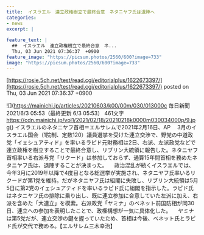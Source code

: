 ```yaml
---
title:  イスラエル　連立政権樹立で最終合意　ネタニヤフ氏は退陣へ  
categories:
- news
excerpt: |
  
feature_text: |
  ##  イスラエル　連立政権樹立で最終合意　ネ...
  Thu, 03 Jun 2021 07:36:37  +0900
feature_image: "https://picsum.photos/2560/600?image=733"
image: "https://picsum.photos/2560/600?image=733"
---
```


[https://rosie.5ch.net/test/read.cgi/editorialplus/1622673397/](https://rosie.5ch.net/test/read.cgi/editorialplus/1622673397/)
posted on Thu, 03 Jun 2021 07:36:37  +0900

<!--more-->

![](https://mainichi.jp/articles/20210603/k00/00m/030/013000c 毎日新聞 2021/6/3 05:53（最終更新 6/3 05:53） 461文字 [https://cdn.mainichi.jp/vol1/2021/02/18/20210218k0000m030034000p/9.jpg)](https://cdn.mainichi.jp/vol1/2021/02/18/20210218k0000m030034000p/9.jpg)) イスラエルのネタニヤフ首相＝エルサレムで2021年2月16日、AP 　3月のイスラエル国会（1院制、定数120）議員選挙を受けた連立交渉で、野党の中道政党「イェシュアティド」を率いるラピド元財務相は2日、右派、左派政党などで連立政権を樹立することで最終合意し、リブリン大統領に報告した。ネタニヤフ首相率いる右派与党「リクード」は参加しておらず、通算15年間首相を務めたネタニヤフ氏は、退陣することが決まった。 　政治混乱が続くイスラエルでは、今年3月に2019年以降で4度目となる総選挙が実施され、ネタニヤフ氏率いるリクードが第1党を維持。だがネタニヤフ氏は組閣に失敗し、リブリン大統領は5月5日に第2党のイェシュアティドを率いるラピド氏に組閣を指示した。ラピド氏はネタニヤフ氏の排除に乗り出し、既に連立参加に合意していた左派に加え、右派を含めた「大連立」を模索。右派政党「ヤミナ」のベネット前国防相が同30日、連立への参加を表明したことで、政権構想が一気に具体化した。 　ヤミナは第5党だが、連立交渉の鍵を握っていたため、首相は今後、ベネット氏とラピド氏が交代で務める。【エルサレム三木幸治】
